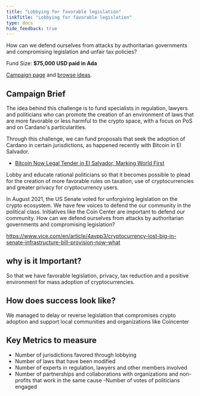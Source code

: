 ```yaml
---
title: "Lobbying for favorable legislation"
linkTitle: "Lobbying for favorable legislation"
type: docs
hide_feedback: true
---
```

How can we defend ourselves from attacks by authoritarian governments and compromising legislation and unfair tax policies?

Fund Size: **$75,000 USD paid in Ada**

[Campaign page](https://cardano.ideascale.com/a/campaign-home/26235) and [browse ideas](https://cardano.ideascale.com/a/ideas/top/campaign-filter/byids/campaigns/26235/stage/unspecified).

## Campaign Brief
The idea behind this challenge is to fund specialists in regulation, lawyers and politicians who can promote the creation of an environment of laws that are more favorable or less harmful to the crypto space, with a focus on PoS and on Cardano's particularities.

Through this challenge, we can fund proposals that seek the adoption of Cardano in certain jurisdictions, as happened recently with Bitcoin in El Salvador.

- [Bitcoin Now Legal Tender in El Salvador, Marking World First](https://www.coindesk.com/policy/2021/09/07/bitcoin-now-legal-tender-in-el-salvador-marking-world-first/)

Lobby and educate rational politicians so that it becomes possible to plead for the creation of more favorable rules on taxation, use of cryptocurrencies and greater privacy for cryptocurrency users.

In August 2021, the US Senate voted for unforgiving legislation on the crypto ecosystem. We have few voices to defend the our community in the political class. Initiatives like the Coin Center are important to defend our community. How can we defend ourselves from attacks by authoritarian governments and compromising legislation?

https://www.vice.com/en/article/4avpp3/cryptocurrency-lost-big-in-senate-infrastructure-bill-provision-now-what

## why is it Important?
So that we have favorable legislation, privacy, tax reduction and a positive environment for mass adoption of cryptocurrencies.

## How does success look like?

We managed to delay or reverse legislation that compromises crypto adoption and support local communities and organizations like Coincenter

## Key Metrics to measure
- Number of jurisdictions favored through lobbying
- Number of laws that have been modified
- Number of experts in regulation, lawyers and other members involved
- Number of partnerships and collaborations with organizations and non-profits that work in the same cause
-Number of votes of politicians engaged
